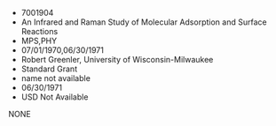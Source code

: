* 7001904
* An Infrared and Raman Study of Molecular          Adsorption and Surface Reactions
* MPS,PHY
* 07/01/1970,06/30/1971
* Robert Greenler, University of Wisconsin-Milwaukee
* Standard Grant
*   name not available
* 06/30/1971
* USD Not Available

NONE